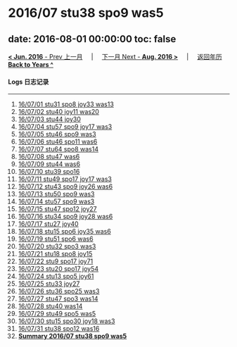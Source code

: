 # 2016/07 stu38 spo9 was5

date: 2016-08-01 00:00:00
toc: false
---
[**< Jun. 2016** - Prev 上一月](/lifelogs/2016/06/index.html) &nbsp; &nbsp; | &nbsp; &nbsp; [下一月 Next - **Aug. 2016 >**](/lifelogs/2016/08/index.html) &nbsp; &nbsp; |  &nbsp; &nbsp; [返回年历 **Back to Years ^**](/lifelogs/index.html)
<br/>
#### Logs 日志记录
---
1. [16/07/01 stu31 spo8 joy33 was13](/lifelogs/2016/07/d01.html)
2. [16/07/02 stu40 joy11 was20](/lifelogs/2016/07/d02.html)
3. [16/07/03 stu44 joy30](/lifelogs/2016/07/d03.html)
4. [16/07/04 stu57 spo9 joy17 was3](/lifelogs/2016/07/d04.html)
5. [16/07/05 stu46 spo9 was3](/lifelogs/2016/07/d05.html)
6. [16/07/06 stu46 spo11 was6](/lifelogs/2016/07/d06.html)
7. [16/07/07 stu64 spo8 was14](/lifelogs/2016/07/d07.html)
8. [16/07/08 stu47 was6](/lifelogs/2016/07/d08.html)
9. [16/07/09 stu44 was6](/lifelogs/2016/07/d09.html)
10. [16/07/10 stu39 spo16](/lifelogs/2016/07/d10.html)
11. [16/07/11 stu49 spo17 joy17 was3](/lifelogs/2016/07/d11.html)
12. [16/07/12 stu43 spo9 joy26 was6](/lifelogs/2016/07/d12.html)
13. [16/07/13 stu50 spo9 was3](/lifelogs/2016/07/d13.html)
14. [16/07/14 stu57 spo9 was3](/lifelogs/2016/07/d14.html)
15. [16/07/15 stu47 spo12 joy27](/lifelogs/2016/07/d15.html)
16. [16/07/16 stu34 spo9 joy28 was6](/lifelogs/2016/07/d16.html)
17. [16/07/17 stu27 joy40](/lifelogs/2016/07/d17.html)
18. [16/07/18 stu15 spo6 joy35 was6](/lifelogs/2016/07/d18.html)
19. [16/07/19 stu51 spo6 was6](/lifelogs/2016/07/d19.html)
20. [16/07/20 stu32 spo3 was3](/lifelogs/2016/07/d20.html)
21. [16/07/21 stu18 spo8 joy15](/lifelogs/2016/07/d21.html)
22. [16/07/22 stu9 spo17 joy71](/lifelogs/2016/07/d22.html)
23. [16/07/23 stu20 spo17 joy54](/lifelogs/2016/07/d23.html)
24. [16/07/24 stu13 spo5 joy61](/lifelogs/2016/07/d24.html)
25. [16/07/25 stu33 joy27](/lifelogs/2016/07/d25.html)
26. [16/07/26 stu36 spo25 was3](/lifelogs/2016/07/d26.html)
27. [16/07/27 stu47 spo3 was14](/lifelogs/2016/07/d27.html)
28. [16/07/28 stu40 was14](/lifelogs/2016/07/d28.html)
29. [16/07/29 stu49 spo5 was5](/lifelogs/2016/07/d29.html)
30. [16/07/30 stu15 spo30 joy18 was3](/lifelogs/2016/07/d30.html)
31. [16/07/31 stu38 spo12 was16](/lifelogs/2016/07/d31.html)
32. [**Summary 2016/07 stu38 spo9 was5**](/lifelogs/2016/07/time_stat.html)
